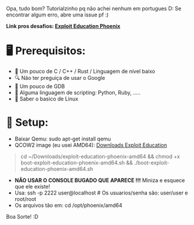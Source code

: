 Opa, tudo bom?
Tutorialzinho pq não achei nenhum em portugues D:
Se encontrar algum erro, abre uma issue pf :)

**Link pros desafios: [Exploit Education Phoenix](https://exploit.education/phoenix/)** 

# 🖥️ Prerequisitos: 
- 💾 Um pouco de C / C++ / Rust / Linguagem de nível baixo
- 🔍 Não ter preguiça de usar o Google
- 🛑 Um pouco de GDB
- 🐍 Alguma linguagem de scripting: Python, Ruby, .....
- 🐧 Saber o basico de Linux

# 🤖 Setup:
- Baixar Qemu: sudo apt-get install qemu
- QCOW2 image (eu usei AMD64): [Downloads Exploit Education](https://exploit.education/downloads/)

> cd ~/Downloads/exploit-education-phoenix-amd64
> && chmod +x boot-exploit-education-phoenix-amd64.sh
> && ./boot-exploit-education-phoenix-amd64.sh

- **NÂO USAR O CONSOLE BUGADO QUE APARECE !!!** Miniza e esquece que ele existe!
- Usa: ssh -p 2222 user@localhost # Os usuarios/senha são: user/user e root/root
- Os arquivos tão em: cd /opt/phoenix/amd64

Boa Sorte! :D
